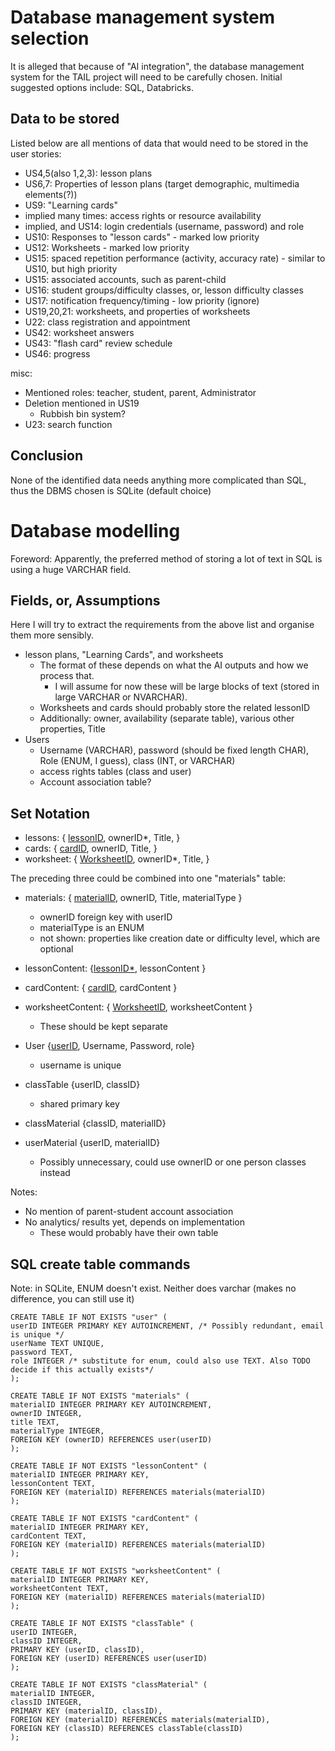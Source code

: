 # Database management system selection
It is alleged that because of "AI integration", the database management system for the TAIL project will need to be carefully chosen. Initial suggested options include: SQL, Databricks.
## Data to be stored 
Listed below are all mentions of data that would need to be stored in the user stories: 
- US4,5(also 1,2,3): lesson plans 
- US6,7: Properties of lesson plans (target demographic, multimedia elements(?))
- US9: "Learning cards" 
- implied many times: access rights or resource availability
- implied, and US14: login credentials (username, password) and role
- US10: Responses to "lesson cards" \- marked low priority
- US12: Worksheets \- marked low priority
- US15: spaced repetition performance (activity, accuracy rate) \- similar to US10, but high priority
- US15: associated accounts, such as parent-child
- US16: student groups/difficulty classes, or, lesson difficulty classes
- US17: notification frequency/timing \- low priority (ignore)
- US19,20,21: worksheets, and properties of worksheets
- U22: class registration and appointment
- US42: worksheet answers
- US43: "flash card" review schedule
- US46: progress

misc:
- Mentioned roles: teacher, student, parent, Administrator
- Deletion mentioned in US19  
  - Rubbish bin system?
- U23: search function

<!--
Low-fidelity sketches:
- 2.0(teacher page): analytics (mentioned U10,U15)
- 3.0(review): lessons, cards, worksheet
-->

## Conclusion
None of the identified data needs anything more complicated than SQL, thus the DBMS chosen is SQLite (default choice)
# Database modelling
Foreword: Apparently, the preferred method of storing a lot of text in SQL is using a huge VARCHAR field.
## Fields, or, Assumptions
Here I will try to extract the requirements from the above list and organise them more sensibly.
- lesson plans, "Learning Cards", and worksheets
  - The format of these depends on what the AI outputs and how we process that.
    - I will assume for now these will be large blocks of text (stored in large VARCHAR or NVARCHAR).
  - Worksheets and cards should probably store the related lessonID
  - Additionally: owner, availability (separate table), various other properties, Title
- Users
  - Username (VARCHAR), password (should be fixed length CHAR), Role (ENUM, I guess), class (INT, or VARCHAR)
  - access rights tables (class and user)
  - Account association table?
 <!-- " you should be able to be in smaller classes within a class!" statements dreamt up by the utterly deranged -->
  
## Set Notation
- lessons: { <u>lessonID</u>, ownerID*, Title, }
- cards: { <u>cardID</u>, ownerID, Title, }
- worksheet: { <u>WorksheetID</u>, ownerID*, Title, }

 The preceding three could be combined into one "materials" table:
- materials: { <u>materialID</u>, ownerID, Title, materialType }
  - ownerID foreign key with userID
  - materialType is an ENUM
  - not shown: properties like creation date or difficulty level, which are optional


- lessonContent: {<u>lessonID*</u>, lessonContent }
- cardContent: { <u>cardID</u>, cardContent }
- worksheetContent: { <u>WorksheetID</u>, worksheetContent }
  - These should be kept separate


- User {<u>userID</u>, Username, Password, role}
  - username is unique


- classTable {userID, classID}
  - shared primary key
- classMaterial {classID, materialID}
- userMaterial {userID, materialID}
  - Possibly unnecessary, could use ownerID or one person classes instead

Notes:
- No mention of parent-student account association
- No analytics/ results yet, depends on implementation
  - These would probably have their own table

## SQL create table commands
Note: in SQLite, ENUM doesn't exist. Neither does varchar (makes no difference, you can still use it)


```
CREATE TABLE IF NOT EXISTS "user" (
userID INTEGER PRIMARY KEY AUTOINCREMENT, /* Possibly redundant, email is unique */
userName TEXT UNIQUE,
password TEXT,
role INTEGER /* substitute for enum, could also use TEXT. Also TODO decide if this actually exists*/
);
```
```
CREATE TABLE IF NOT EXISTS "materials" (
materialID INTEGER PRIMARY KEY AUTOINCREMENT,
ownerID INTEGER,
title TEXT,
materialType INTEGER,
FOREIGN KEY (ownerID) REFERENCES user(userID)
);
```
```
CREATE TABLE IF NOT EXISTS "lessonContent" (
materialID INTEGER PRIMARY KEY,
lessonContent TEXT,
FOREIGN KEY (materialID) REFERENCES materials(materialID)
);
```
```
CREATE TABLE IF NOT EXISTS "cardContent" (
materialID INTEGER PRIMARY KEY,
cardContent TEXT,
FOREIGN KEY (materialID) REFERENCES materials(materialID)
);
```
```
CREATE TABLE IF NOT EXISTS "worksheetContent" (
materialID INTEGER PRIMARY KEY,
worksheetContent TEXT,
FOREIGN KEY (materialID) REFERENCES materials(materialID)
);
```
```
CREATE TABLE IF NOT EXISTS "classTable" (
userID INTEGER,
classID INTEGER,
PRIMARY KEY (userID, classID),
FOREIGN KEY (userID) REFERENCES user(userID)
);
```
```
CREATE TABLE IF NOT EXISTS "classMaterial" (
materialID INTEGER,
classID INTEGER,
PRIMARY KEY (materialID, classID),
FOREIGN KEY (materialID) REFERENCES materials(materialID),
FOREIGN KEY (classID) REFERENCES classTable(classID)
);
```